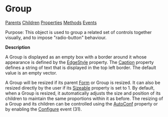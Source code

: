 




<h1 class="heading"><span class="name">Group</span></h1>

[Parents](../ParentLists/Group.htm) [Children](../ChildLists/Group.htm) [Properties](../PropLists/Group.htm) [Methods](../MethodLists/Group.htm) [Events](../EventLists/Group.htm)


Purpose: This object is used to group a related set of controls together         visually, and to impose "radio-button" behaviour.


**Description**


A Group is displayed as an empty box with a border around it whose appearance
is defined by the [EdgeStyle](./edgestyle.md) property. The
[Caption](./caption.md) property defines a string of text
that is displayed in the top left border. The default value is an empty vector.



A Group will be resized if its parent [Form](form.md) or
Group is resized. It can also be resized directly by the user if its [Sizeable](./sizeable.md) property is set to 1. By default, when a Group is resized, it automatically
adjusts the size and position of its children to maintain the same proportions
within it as before. The resizing of a Group and its children can be controlled
using the [AutoConf](./autoconf.md) property or by enabling
the [Configure](./configure.md) event (31).


